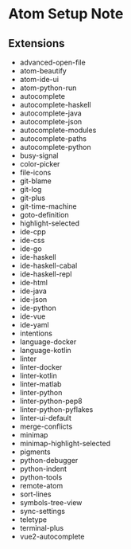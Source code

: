 Atom Setup Note
========================================================================

Extensions
------------------------------------------------------------------------

 * advanced-open-file
 * atom-beautify
 * atom-ide-ui
 * atom-python-run
 * autocomplete
 * autocomplete-haskell
 * autocomplete-java
 * autocomplete-json
 * autocomplete-modules
 * autocomplete-paths
 * autocomplete-python
 * busy-signal
 * color-picker
 * file-icons
 * git-blame
 * git-log
 * git-plus
 * git-time-machine
 * goto-definition
 * highlight-selected
 * ide-cpp
 * ide-css
 * ide-go
 * ide-haskell
 * ide-haskell-cabal
 * ide-haskell-repl
 * ide-html
 * ide-java
 * ide-json
 * ide-python
 * ide-vue
 * ide-yaml
 * intentions
 * language-docker
 * language-kotlin
 * linter
 * linter-docker
 * linter-kotlin
 * linter-matlab
 * linter-python
 * linter-python-pep8
 * linter-python-pyflakes
 * linter-ui-default
 * merge-conflicts
 * minimap
 * minimap-highlight-selected
 * pigments
 * python-debugger
 * python-indent
 * python-tools
 * remote-atom
 * sort-lines
 * symbols-tree-view
 * sync-settings
 * teletype
 * terminal-plus
 * vue2-autocomplete
 
